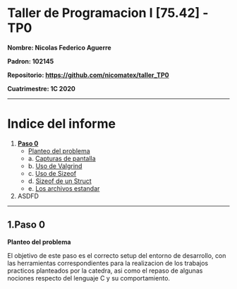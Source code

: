 # Taller de Programacion I [75.42] - TP0

**Nombre: Nicolas Federico Aguerre**

**Padron: 102145**

**Repositorio: https://github.com/nicomatex/taller_TP0**

**Cuatrimestre: 1C 2020**

---

# Indice del informe
1. **[Paso 0](#Paso0)**
    * [Planteo del problema](#Paso0)
    * a. [Capturas de pantalla](#Paso0_2)
    * b. [Uso de Valgrind](#Paso0_3)
    * c. [Uso de Sizeof](#Paso0_4)
    * d. [Sizeof de un Struct](#Paso0_4)
    * e. [Los archivos estandar](#Paso0_5)
2. ASDFD
---

## 1.Paso 0 <a name="Paso0"></a>
**Planteo del problema**

El objetivo de este paso es  el correcto setup del entorno de desarrollo, con las herramientas correspondientes para la realizacion de los trabajos practicos planteados por la catedra, asi como el repaso de algunas nociones respecto del lenguaje C y su comportamiento.
